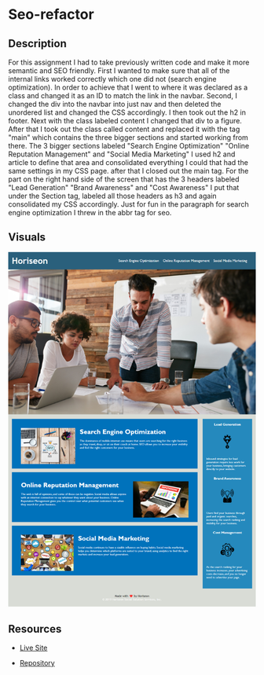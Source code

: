 # Seo-refactor

## Description
For this assignment I had to take previously written code and make it more semantic and SEO friendly. First I wanted to make sure that all of the internal links worked correctly which one did not (search engine optimization). In order to achieve that I went to where it was declared as a class and changed it as an ID to match the link in the navbar. Second, I changed the div into the navbar into just nav and then deleted the unordered list and changed the CSS accordingly. I then took out the h2 in footer. Next with the class labeled content I changed that div to a figure. After that I took out the class called content and replaced it with the tag "main" which contains the three bigger sections and started working from there. The 3 bigger sections labeled "Search Engine Optimization" "Online Reputation Management" and "Social Media Marketing" I used h2 and article to define that area and consolidated everything I could that had the same settings in my CSS page. after that I closed out the main tag. For the part on the right hand side of the screen that has the 3 headers labeled "Lead Generation" "Brand Awareness" and "Cost Awareness" I put that under the Section tag, labeled all those headers as h3 and again consolidated my CSS accordingly. Just for fun in the paragraph for search engine optimization I threw in the abbr tag for seo.

## Visuals
![Picture of my webpage](./assets/images/Horiseon-Search-Engine-Optimization.png)

## Resources
- [Live Site](https://codytheroux96.github.io/seo-refactor/)

- [Repository](https://github.com/codytheroux96/seo-refactor)